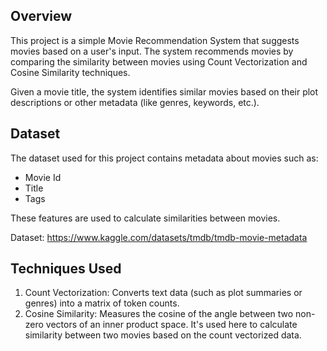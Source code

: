 ## Overview
This project is a simple Movie Recommendation System that suggests movies based on a user's input. The system recommends movies by comparing the similarity between movies using Count Vectorization and Cosine Similarity techniques.

Given a movie title, the system identifies similar movies based on their plot descriptions or other metadata (like genres, keywords, etc.).

## Dataset
The dataset used for this project contains metadata about movies such as:

- Movie Id
- Title
- Tags

These features are used to calculate similarities between movies.

Dataset: https://www.kaggle.com/datasets/tmdb/tmdb-movie-metadata

## Techniques Used
1. Count Vectorization: 
Converts text data (such as plot summaries or genres) into a matrix of token counts.
2. Cosine Similarity:
Measures the cosine of the angle between two non-zero vectors of an inner product space. It's used here to calculate similarity between two movies based on the count vectorized data.
